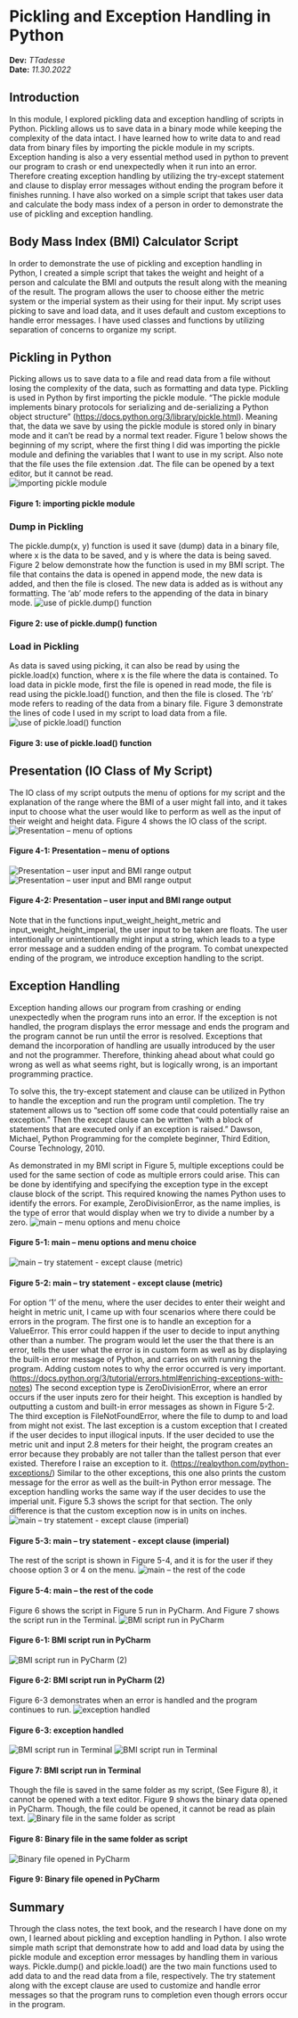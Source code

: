 # Pickling and Exception Handling in Python
**Dev:** *TTadesse*  
**Date:** *11.30.2022*
## Introduction
In this module, I explored pickling data and exception handling of scripts in Python. Pickling allows us to save data in a binary mode while keeping the complexity of the data intact. I have learned how to write data to and read data from binary files by importing the pickle module in my scripts. Exception handing is also a very essential method used in python to prevent our program to crash or end unexpectedly when it run into an error. Therefore creating exception handling by utilizing the try-except statement and clause to display error messages without ending the program before it finishes running. I have also worked on a simple script that takes user data and calculate the body mass index of a person in order to demonstrate the use of pickling and exception handling.
## Body Mass Index (BMI) Calculator Script
In order to demonstrate the use of pickling and exception handling in Python, I created a simple script that takes the weight and height of a person and calculate the BMI and outputs the result along with the meaning of the result. The program allows the user to choose either the metric system or the imperial system as their using for their input. My script uses picking to save and load data, and it uses default and custom exceptions to handle error messages. I have used classes and functions by utilizing separation of concerns to organize my script.
## Pickling in Python
Picking allows us to save data to a file and read data from a file without losing the complexity of the data, such as formatting and data type. Pickling is used in Python by first importing the pickle module. “The pickle module implements binary protocols for serializing and de-serializing a Python object structure” (https://docs.python.org/3/library/pickle.html). Meaning that, the data we save by using the pickle module is stored only in binary mode and it can’t be read by a normal text reader. Figure 1 below shows the beginning of my script, where the first thing I did was importing the pickle module and defining the variables that I want to use in my script. Also note that the file uses the file extension .dat. The file can be opened by a text editor, but it cannot be read.  
![importing pickle module](Assignment07_Images/07%20Figure%201.png "importing pickle module")
#### Figure 1: importing pickle module
### Dump in Pickling
The pickle.dump(x, y) function is used it save (dump) data in a binary file, where x is the data to be saved, and y is where the data is being saved. Figure 2 below demonstrate how the function is used in my BMI script. The file that contains the data is opened in append mode, the new data is added, and then the file is closed. The new data is added as is without any formatting. The ‘ab’ mode refers to the appending of the data in binary mode.
![use of pickle.dump() function](Assignment07_Images/07%20Figure%202.png "use of pickle.dump() function")
#### Figure 2: use of pickle.dump() function
### Load in Pickling
As data is saved using picking, it can also be read by using the pickle.load(x) function, where x is the file where the data is contained. To load data in pickle mode, first the file is opened in read mode, the file is read using the pickle.load() function, and then the file is closed. The ‘rb’ mode refers to reading of the data from a binary file. Figure 3 demonstrate the lines of code I used in my script to load data from a file.
![use of pickle.load() function](Assignment07_Images/07%20Figure%203.png "use of pickle.load() function")
#### Figure 3: use of pickle.load() function
## Presentation (IO Class of My Script)
The IO class of my script outputs the menu of options for my script and the explanation of the range where the BMI of a user might fall into, and it takes input to choose what the user would like to perform as well as the input of their weight and height data. Figure 4 shows the IO class of the script.
![Presentation – menu of options](Assignment07_Images/07%20Figure%204-1.png "Presentation – menu of options")
#### Figure 4-1: Presentation – menu of options
![Presentation – user input and BMI range output](Assignment07_Images/07%20Figure%204-2.png "Presentation – user input and BMI range output")
![Presentation – user input and BMI range output](Assignment07_Images/07%20Figure%204-2-2.png "Presentation – user input and BMI range output")
#### Figure 4-2: Presentation – user input and BMI range output

Note that in the functions input_weight_height_metric and input_weight_height_imperial, the user input to be taken are floats. The user intentionally or unintentionally might input a string, which leads to a type error message and a sudden ending of the program. To combat unexpected ending of the program, we introduce exception handling to the script.
## Exception Handling
Exception handing allows our program from crashing or ending unexpectedly when the program runs into an error. If the exception is not handled, the program displays the error message and ends the program and the program cannot be run until the error is resolved. Exceptions that demand the incorporation of handling are usually introduced by the user and not the programmer. Therefore, thinking ahead about what could go wrong as well as what seems right, but is logically wrong, is an important programming practice. 

To solve this, the try-except statement and clause can be utilized in Python to handle the exception and run the program until completion. The try statement allows us to “section off some code that could potentially raise an exception.” Then the except clause can be written “with a block of statements that are executed only if an exception is raised.” Dawson, Michael, Python Programming for the complete beginner, Third Edition, Course Technology, 2010.

As demonstrated in my BMI script in Figure 5, multiple exceptions could be used for the same section of code as multiple errors could arise. This can be done by identifying and specifying the exception type in the except clause block of the script. This required knowing the names Python uses to identify the errors. For example, ZeroDivisionError, as the name implies, is the type of error that would display when we try to divide a number by a zero.
![main – menu options and menu choice](Assignment07_Images/07%20Figure%205-1.png "main – menu options and menu choice")
#### Figure 5-1: main – menu options and menu choice
![main – try statement - except clause (metric)](Assignment07_Images/07%20Figure%205-2.png "main – try statement - except clause (metric)")
#### Figure 5-2: main – try statement - except clause (metric)

For option ‘1’ of the menu, where the user decides to enter their weight and height in metric unit, I came up with four scenarios where there could be errors in the program. The first one is to handle an exception for a ValueError. This error could happen if the user to decide to input anything other than a number. The program would let the user the that there is an error, tells the user what the error is in custom form as well as by displaying the built-in error message of Python, and carries on with running the program. Adding custom notes to why the error occurred is very important. (https://docs.python.org/3/tutorial/errors.html#enriching-exceptions-with-notes) The second exception type is ZeroDivisionError, where an error occurs if the user inputs zero for their height. This exception is handled by outputting a custom and built-in error messages as shown in Figure 5-2. The third exception is FileNotFoundError,  where the file to dump to and load from might not exist. The last exception is a custom exception that I created if the user decides to input illogical inputs. If the user decided to use the metric unit and input 2.8 meters for their height, the program creates an error because they probably are not taller than the tallest person that ever existed. Therefore I raise an exception to it. (https://realpython.com/python-exceptions/) Similar to the other exceptions, this one also prints the custom message for the error as well as the built-in Python error message.
The exception handling works the same way if the user decides to use the imperial unit. Figure 5.3 shows the script for that section. The only difference is that the custom exception now is in units on inches.
![main – try statement - except clause (imperial)](Assignment07_Images/07%20Figure%205-3.png "main – try statement - except clause (imperial)")
#### Figure 5-3: main – try statement - except clause (imperial)

The rest of the script is shown in Figure 5-4, and it is for the user if they choose option 3 or 4 on the menu.
![main – the rest of the code](Assignment07_Images/07%20Figure%205-4.png "main – the rest of the code")
#### Figure 5-4: main – the rest of the code
Figure 6 shows the script in Figure 5 run in PyCharm. And Figure 7 shows the script run in the Terminal.
![BMI script run in PyCharm](Assignment07_Images/07%20Figure%206-1.png "BMI script run in PyCharm")
#### Figure 6-1: BMI script run in PyCharm
![BMI script run in PyCharm (2)](Assignment07_Images/07%20Figure%206-2.png "BMI script run in PyCharm (2)")
#### Figure 6-2: BMI script run in PyCharm (2)
Figure 6-3 demonstrates when an error is handled and the program continues to run.
![exception handled](Assignment07_Images/07%20Figure%206-3.png "exception handled")
#### Figure 6-3: exception handled
![BMI script run in Terminal](Assignment07_Images/07%20Figure%207-1.png "BMI script run in Terminal")
![BMI script run in Terminal](https://github.com/tsedeytadesse/Module07/blob/main/docs/Assignment07_Images/07%20Figure%207-2.png "BMI script run in Terminal")
#### Figure 7: BMI script run in Terminal
Though the file is saved in the same folder as my script, (See Figure 8), it cannot be opened with a text editor. Figure 9 shows the binary data opened in PyCharm. Though, the file could be opened, it cannot be read as plain text.
![Binary file in the same folder as script](Assignment07_Images/07%20Figure%208.png "Binary file in the same folder as script")
#### Figure 8: Binary file in the same folder as script
![Binary file opened in PyCharm](https://github.com/tsedeytadesse/Module07/blob/main/docs/Assignment07_Images/07%20Figure%209.png "Binary file opened in PyCharm")
#### Figure 9: Binary file opened in PyCharm
## Summary
Through the class notes, the text book, and the research I have done on my own, I learned about pickling and exception handling in Python. I also wrote simple math script that demonstrate how to add and load data by using the pickle module and exception error messages by handling them in various ways. Pickle.dump() and pickle.load() are the two main functions used to add data to and the read data from a file, respectively. The try statement along with the except clause are used to customize and handle error messages so that the program runs to completion even though errors occur in the program.

